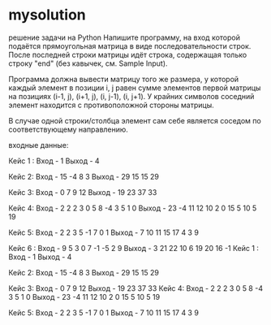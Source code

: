 # mysolution
решение задачи на Python
Напишите программу, на вход которой подаётся прямоугольная матрица в виде последовательности строк. После последней строки матрицы идёт строка, содержащая только строку "end" (без кавычек, см. Sample Input).

Программа должна вывести матрицу того же размера, у которой каждый элемент в позиции i, j равен сумме элементов первой матрицы на позициях (i-1, j), (i+1, j), (i, j-1), (i, j+1). У крайних символов соседний элемент находится с противоположной стороны матрицы.

В случае одной строки/столбца элемент сам себе является соседом по соответствующему направлению.

входные данные:

 

Кейс 1 :
Вход - 1
Выход - 4
 
Кейс 2:
Вход - 15 -4 8 3
Выход - 29 15 15 29
 
Кейс 3:
Вход - 
0
7
9
12
Выход -
19
23
37
33
 
Кейс 4:
Вход -
2 2 2 3 0 5
8 -4 3 5 1 0
Выход -
23 -4 11 12 10 2
0 15 5 10 5 19
 
Кейс 5:
Вход -
2 2
3 5
-1 7
0 1
Выход -
7 10
11 15
17 4
3 9
 
Кейс 6 :
Вход -
9 5 3
0 7 -1
-5 2 9
Выход -
3 21 22
10 6 19
20 16 -1
Кейс 1 :
Вход - 1
Выход - 4
 
Кейс 2:
Вход - 15 -4 8 3
Выход - 29 15 15 29
 
Кейс 3:
Вход - 
0
7
9
12
Выход -
19
23
37
33
Кейс 4:
Вход -
2 2 2 3 0 5
8 -4 3 5 1 0
Выход -
23 -4 11 12 10 2
0 15 5 10 5 19
 
Кейс 5:
Вход -
2 2
3 5
-1 7
0 1
Выход -
7 10
11 15
17 4
3 9
